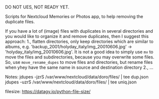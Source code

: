DO NOT UES, NOT READY YET.

Scripts for Nextcloud Memories or Photos app, to help removing the duplicate files.

If you have a lot of (image) files with duplicates in several directories and you would like to organize it and remove duplicates, then I suggest this approach:
1., flatten directories, only keep directories which are similar to albums, e.g. 'backup_2001/holyday_italy/img_20010606.jpg' -> 'holyday_italy/img_20010606.jpg'. 
It is not a good idea to simply use `mv` to move the files and subdirectories, because you may overwrite some files. So, use `move_rename_dupes` to move files and directories, but rename files when yhey have the same name in source and destination directory
2., ...

Notes:
jdupes -jzrS /var/www/nextcloud/data/doro/files/ | tee dup.json
jdupes -uzrS /var/www/nextcloud/data/doro/files/ | tee uniq.json

filesize:
https://datagy.io/python-file-size/